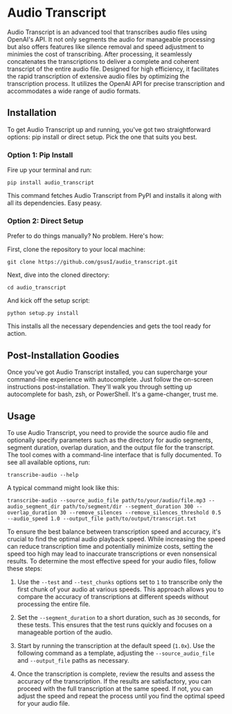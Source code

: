 # Audio Transcript

Audio Transcript is an advanced tool that transcribes audio files using OpenAI's API. It not only segments the audio for manageable processing but also offers features like silence removal and speed adjustment to minimies the cost of transcribing. After processing, it seamlessly concatenates the transcriptions to deliver a complete and coherent transcript of the entire audio file. Designed for high efficiency, it facilitates the rapid transcription of extensive audio files by optimizing the transcription process. It utilizes the OpenAI API for precise transcription and accommodates a wide range of audio formats.
## Installation

To get Audio Transcript up and running, you've got two straightforward options: pip install or direct setup. Pick the one that suits you best.

### Option 1: Pip Install

Fire up your terminal and run:

```
pip install audio_transcript
```

This command fetches Audio Transcript from PyPI and installs it along with all its dependencies. Easy peasy.

### Option 2: Direct Setup

Prefer to do things manually? No problem. Here's how:

First, clone the repository to your local machine:

```
git clone https://github.com/gsusI/audio_transcript.git
```

Next, dive into the cloned directory:

```
cd audio_transcript
```

And kick off the setup script:

```
python setup.py install
```

This installs all the necessary dependencies and gets the tool ready for action.

## Post-Installation Goodies

Once you've got Audio Transcript installed, you can supercharge your command-line experience with autocomplete. Just follow the on-screen instructions post-installation. They'll walk you through setting up autocomplete for bash, zsh, or PowerShell. It's a game-changer, trust me.

## Usage

To use Audio Transcript, you need to provide the source audio file and optionally specify parameters such as the directory for audio segments, segment duration, overlap duration, and the output file for the transcript. The tool comes with a command-line interface that is fully documented. To see all available options, run:

```
transcribe-audio --help
```

A typical command might look like this:

```
transcribe-audio --source_audio_file path/to/your/audio/file.mp3 --audio_segment_dir path/to/segment/dir --segment_duration 300 --overlap_duration 30 --remove_silences --remove_silences_threshold 0.5 --audio_speed 1.0 --output_file path/to/output/transcript.txt
```

To ensure the best balance between transcription speed and accuracy, it's crucial to find the optimal audio playback speed. While increasing the speed can reduce transcription time and potentially minimize costs, setting the speed too high may lead to inaccurate transcriptions or even nonsensical results. To determine the most effective speed for your audio files, follow these steps:

1. Use the `--test` and `--test_chunks` options set to `1` to transcribe only the first chunk of your audio at various speeds. This approach allows you to compare the accuracy of transcriptions at different speeds without processing the entire file.

2. Set the `--segment_duration` to a short duration, such as `30` seconds, for these tests. This ensures that the test runs quickly and focuses on a manageable portion of the audio.

3. Start by running the transcription at the default speed (`1.0x`). Use the following command as a template, adjusting the `--source_audio_file` and `--output_file` paths as necessary.

4. Once the transcription is complete, review the results and assess the accuracy of the transcription. If the results are satisfactory, you can proceed with the full transcription at the same speed. If not, you can adjust the speed and repeat the process until you find the optimal speed for your audio file.